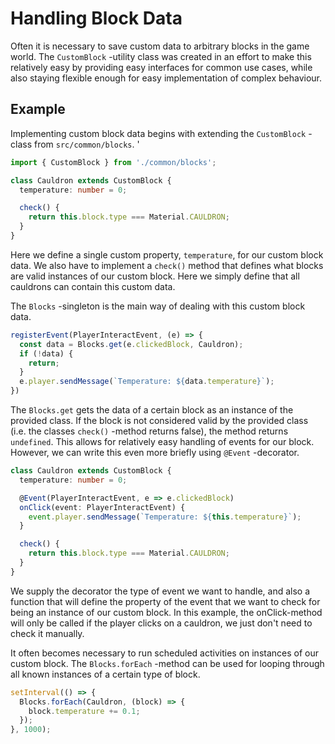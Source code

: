 # Handling Block Data

Often it is necessary to save custom data to arbitrary blocks in the game world.
The `CustomBlock` -utility class was created in an effort to make this relatively easy by
providing easy interfaces for common use cases, while also staying flexible enough for
easy implementation of complex behaviour.

## Example

Implementing custom block data begins with extending the `CustomBlock` -class from `src/common/blocks`. '

```ts
import { CustomBlock } from './common/blocks';

class Cauldron extends CustomBlock {
  temperature: number = 0;

  check() {
    return this.block.type === Material.CAULDRON;
  }
}
```

Here we define a single custom property, `temperature`, for our custom block data. We also have to implement a `check()` method that defines what
blocks are valid instances of our custom block. Here we simply define that
all cauldrons can contain this custom data.

The `Blocks` -singleton is the main way of dealing with this custom block data.

```ts
registerEvent(PlayerInteractEvent, (e) => {
  const data = Blocks.get(e.clickedBlock, Cauldron);
  if (!data) {
    return;
  }
  e.player.sendMessage(`Temperature: ${data.temperature}`);
})
```

The `Blocks.get` gets the data of a certain block as an instance of the provided class. If the block is not considered valid by the provided class (i.e. the classes `check()` -method returns false), the method returns `undefined`. This allows for relatively easy handling of events for our block. However, we can write this even more briefly using `@Event` -decorator.

```ts
class Cauldron extends CustomBlock {
  temperature: number = 0;

  @Event(PlayerInteractEvent, e => e.clickedBlock)
  onClick(event: PlayerInteractEvent) {
    event.player.sendMessage(`Temperature: ${this.temperature}`);
  }  

  check() {
    return this.block.type === Material.CAULDRON;
  }
}
```

We supply the decorator the type of event we want to handle, and also a function that will define the property of the event that we want to check for being an instance of our custom block. In this example, the onClick-method will only be called if the player clicks on a cauldron, we just don't need to check it manually.

It often becomes necessary to run scheduled activities on instances of our custom block. The `Blocks.forEach` -method can be used for looping through all known instances of a certain type of block.

```ts
setInterval(() => {
  Blocks.forEach(Cauldron, (block) => {
    block.temperature += 0.1;
  });
}, 1000);
```